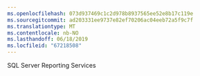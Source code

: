 ```yaml
---
ms.openlocfilehash: 073d937469c1c2d978b8937565ee52e8b17c119e
ms.sourcegitcommit: ad203331ee9737e82ef70206ac04eeb72a5f9c7f
ms.translationtype: MT
ms.contentlocale: nb-NO
ms.lasthandoff: 06/18/2019
ms.locfileid: "67218508"
---
```

SQL Server Reporting Services